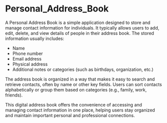 # Personal_Address_Book

A Personal Address Book is a simple application designed to store and manage contact information for individuals. It typically allows users to add, edit, delete, and view details of people in their address book. The stored information usually includes:

- Name
- Phone number
- Email address
- Physical address
- Additional notes or categories (such as birthdays, organization, etc.)

The address book is organized in a way that makes it easy to search and retrieve contacts, often by name or other key fields. Users can sort contacts alphabetically or group them based on categories (e.g., family, work, friends).

This digital address book offers the convenience of accessing and managing contact information in one place, helping users stay organized and maintain important personal and professional connections.
